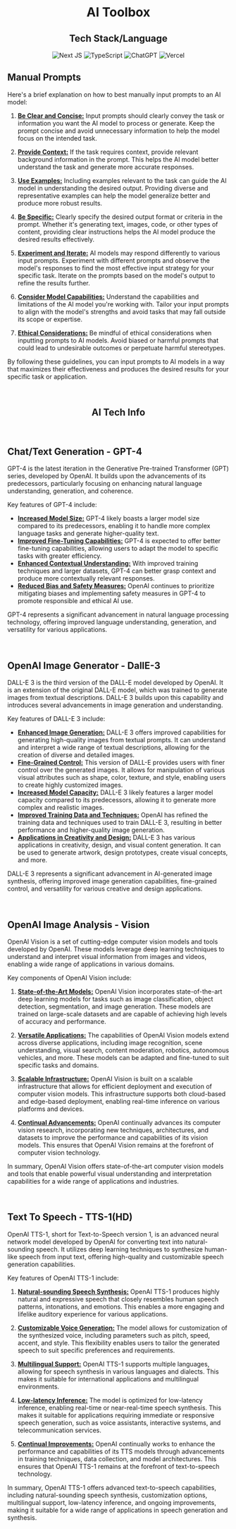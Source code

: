 <div align="center">
  
# AI Toolbox
 
## Tech Stack/Language
![Next JS](https://img.shields.io/badge/Next-black?style=for-the-badge&logo=next.js&logoColor=white)
![TypeScript](https://img.shields.io/badge/typescript-%23007ACC.svg?style=for-the-badge&logo=typescript&logoColor=white)
![ChatGPT](https://img.shields.io/badge/chatGPT-74aa9c?style=for-the-badge&logo=openai&logoColor=white)
![Vercel](https://img.shields.io/badge/vercel-%23000000.svg?style=for-the-badge&logo=vercel&logoColor=white)

</div>


## Manual Prompts

Here's a brief explanation on how to best manually input prompts to an AI model:

1. **<ins>Be Clear and Concise:</ins>** Input prompts should clearly convey the task or information you want the AI model to process or generate. Keep the prompt concise and avoid unnecessary information to help the model focus on the intended task.

2. **<ins>Provide Context:</ins>** If the task requires context, provide relevant background information in the prompt. This helps the AI model better understand the task and generate more accurate responses.

3. **<ins>Use Examples:</ins>** Including examples relevant to the task can guide the AI model in understanding the desired output. Providing diverse and representative examples can help the model generalize better and produce more robust results.

4. **<ins>Be Specific:</ins>** Clearly specify the desired output format or criteria in the prompt. Whether it's generating text, images, code, or other types of content, providing clear instructions helps the AI model produce the desired results effectively.

5. **<ins>Experiment and Iterate:</ins>** AI models may respond differently to various input prompts. Experiment with different prompts and observe the model's responses to find the most effective input strategy for your specific task. Iterate on the prompts based on the model's output to refine the results further.

6. **<ins>Consider Model Capabilities:</ins>** Understand the capabilities and limitations of the AI model you're working with. Tailor your input prompts to align with the model's strengths and avoid tasks that may fall outside its scope or expertise.

7. **<ins>Ethical Considerations:</ins>** Be mindful of ethical considerations when inputting prompts to AI models. Avoid biased or harmful prompts that could lead to undesirable outcomes or perpetuate harmful stereotypes.

By following these guidelines, you can input prompts to AI models in a way that maximizes their effectiveness and produces the desired results for your specific task or application.

<br/>

<div align="center">
  
## AI Tech Info

</div>

<br/>

## Chat/Text Generation - GPT-4

GPT-4 is the latest iteration in the Generative Pre-trained Transformer (GPT) series, developed by OpenAI. It builds upon the advancements of its predecessors, particularly focusing on enhancing natural language understanding, generation, and coherence. 

Key features of GPT-4 include:
- **<ins>Increased Model Size:</ins>** GPT-4 likely boasts a larger model size compared to its predecessors, enabling it to handle more complex language tasks and generate higher-quality text.
- **<ins>Improved Fine-Tuning Capabilities:</ins>** GPT-4 is expected to offer better fine-tuning capabilities, allowing users to adapt the model to specific tasks with greater efficiency.
- **<ins>Enhanced Contextual Understanding:</ins>** With improved training techniques and larger datasets, GPT-4 can better grasp context and produce more contextually relevant responses.
- **<ins>Reduced Bias and Safety Measures:</ins>** OpenAI continues to prioritize mitigating biases and implementing safety measures in GPT-4 to promote responsible and ethical AI use.

GPT-4 represents a significant advancement in natural language processing technology, offering improved language understanding, generation, and versatility for various applications.


<br/>

## OpenAI Image Generator - DallE-3

DALL-E 3 is the third version of the DALL-E model developed by OpenAI. It is an extension of the original DALL-E model, which was trained to generate images from textual descriptions. DALL-E 3 builds upon this capability and introduces several advancements in image generation and understanding.

Key features of DALL-E 3 include:
- **<ins>Enhanced Image Generation:</ins>** DALL-E 3 offers improved capabilities for generating high-quality images from textual prompts. It can understand and interpret a wide range of textual descriptions, allowing for the creation of diverse and detailed images.
- **<ins>Fine-Grained Control:</ins>** This version of DALL-E provides users with finer control over the generated images. It allows for manipulation of various visual attributes such as shape, color, texture, and style, enabling users to create highly customized images.
- **<ins>Increased Model Capacity:</ins>** DALL-E 3 likely features a larger model capacity compared to its predecessors, allowing it to generate more complex and realistic images.
- **<ins>Improved Training Data and Techniques:</ins>** OpenAI has refined the training data and techniques used to train DALL-E 3, resulting in better performance and higher-quality image generation.
- **<ins>Applications in Creativity and Design:</ins>** DALL-E 3 has various applications in creativity, design, and visual content generation. It can be used to generate artwork, design prototypes, create visual concepts, and more.

DALL-E 3 represents a significant advancement in AI-generated image synthesis, offering improved image generation capabilities, fine-grained control, and versatility for various creative and design applications.


<br/>

## OpenAI Image Analysis - Vision


OpenAI Vision is a set of cutting-edge computer vision models and tools developed by OpenAI. These models leverage deep learning techniques to understand and interpret visual information from images and videos, enabling a wide range of applications in various domains.


Key components of OpenAI Vision include:

1. **<ins>State-of-the-Art Models:</ins>** OpenAI Vision incorporates state-of-the-art deep learning models for tasks such as image classification, object detection, segmentation, and image generation. These models are trained on large-scale datasets and are capable of achieving high levels of accuracy and performance.

2. **<ins>Versatile Applications:</ins>** The capabilities of OpenAI Vision models extend across diverse applications, including image recognition, scene understanding, visual search, content moderation, robotics, autonomous vehicles, and more. These models can be adapted and fine-tuned to suit specific tasks and domains.

3. **<ins>Scalable Infrastructure:</ins>** OpenAI Vision is built on a scalable infrastructure that allows for efficient deployment and execution of computer vision models. This infrastructure supports both cloud-based and edge-based deployment, enabling real-time inference on various platforms and devices.

4. **<ins>Continual Advancements:</ins>** OpenAI continually advances its computer vision research, incorporating new techniques, architectures, and datasets to improve the performance and capabilities of its vision models. This ensures that OpenAI Vision remains at the forefront of computer vision technology.


In summary, OpenAI Vision offers state-of-the-art computer vision models and tools that enable powerful visual understanding and interpretation capabilities for a wide range of applications and industries.


<br/>

## Text To Speech - TTS-1(HD)


OpenAI TTS-1, short for Text-to-Speech version 1, is an advanced neural network model developed by OpenAI for converting text into natural-sounding speech. It utilizes deep learning techniques to synthesize human-like speech from input text, offering high-quality and customizable speech generation capabilities.

Key features of OpenAI TTS-1 include:

1. **<ins>Natural-sounding Speech Synthesis:</ins>** OpenAI TTS-1 produces highly natural and expressive speech that closely resembles human speech patterns, intonations, and emotions. This enables a more engaging and lifelike auditory experience for various applications.

2. **<ins>Customizable Voice Generation:</ins>** The model allows for customization of the synthesized voice, including parameters such as pitch, speed, accent, and style. This flexibility enables users to tailor the generated speech to suit specific preferences and requirements.

3. **<ins>Multilingual Support:</ins>** OpenAI TTS-1 supports multiple languages, allowing for speech synthesis in various languages and dialects. This makes it suitable for international applications and multilingual environments.

4. **<ins>Low-latency Inference:</ins>** The model is optimized for low-latency inference, enabling real-time or near-real-time speech synthesis. This makes it suitable for applications requiring immediate or responsive speech generation, such as voice assistants, interactive systems, and telecommunication services.

5. **<ins>Continual Improvements:</ins>** OpenAI continually works to enhance the performance and capabilities of its TTS models through advancements in training techniques, data collection, and model architectures. This ensures that OpenAI TTS-1 remains at the forefront of text-to-speech technology.

In summary, OpenAI TTS-1 offers advanced text-to-speech capabilities, including natural-sounding speech synthesis, customization options, multilingual support, low-latency inference, and ongoing improvements, making it suitable for a wide range of applications in speech generation and synthesis.
